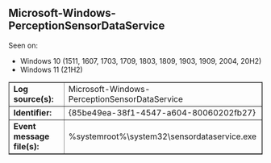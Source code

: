 ## Microsoft-Windows-PerceptionSensorDataService

Seen on:
* Windows 10 (1511, 1607, 1703, 1709, 1803, 1809, 1903, 1909, 2004, 20H2)
* Windows 11 (21H2)

<table border="1" class="docutils">
  <tbody>
    <tr>
      <td><b>Log source(s):</b></td>
      <td>Microsoft-Windows-PerceptionSensorDataService</td>
    </tr>
    <tr>
      <td><b>Identifier:</b></td>
      <td>{85be49ea-38f1-4547-a604-80060202fb27}</td>
    </tr>
    <tr>
      <td><b>Event message file(s):</b></td>
      <td>%systemroot%\system32\sensordataservice.exe</td>
    </tr>
  </tbody>
</table>

&nbsp;

